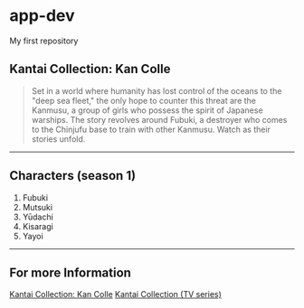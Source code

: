 # app-dev
My first repository
## Kantai Collection: Kan Colle
> Set in a world where humanity has lost control of the oceans to the "deep sea fleet," the only hope to counter this threat are the Kanmusu, a group of girls who possess the spirit of Japanese warships. The story revolves around Fubuki, a destroyer who comes to the Chinjufu base to train with other Kanmusu. Watch as their stories unfold.
---
## Characters (season 1)
1. Fubuki
2. Mutsuki
3. Yūdachi
4. Kisaragi
5. Yayoi
---
## For more Information
[Kantai Collection: Kan Colle](https://www.imdb.com/title/tt3639872/)
[Kantai Collection (TV series)](https://en.wikipedia.org/wiki/Kantai_Collection_(TV_series)#Characters)
